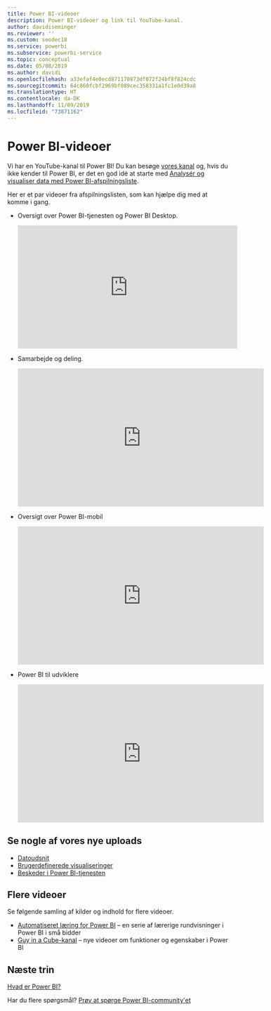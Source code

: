 ```yaml
---
title: Power BI-videoer
description: Power BI-videoer og link til YouTube-kanal.
author: davidiseminger
ms.reviewer: ''
ms.custom: seodec18
ms.service: powerbi
ms.subservice: powerbi-service
ms.topic: conceptual
ms.date: 05/08/2019
ms.author: davidi
ms.openlocfilehash: a33efaf4e0ecd871170873df072f24bf8f824cdc
ms.sourcegitcommit: 64c860fcbf2969bf089cec358331a1fc1e0d39a8
ms.translationtype: HT
ms.contentlocale: da-DK
ms.lasthandoff: 11/09/2019
ms.locfileid: "73871162"
---
```

# <a name="power-bi-videos"></a>Power BI-videoer
Vi har en YouTube-kanal til Power BI! Du kan besøge [vores kanal](https://www.youtube.com/user/mspowerbi/videos) og, hvis du ikke kender til Power BI, er det en god idé at starte med [Analysér og visualiser data med Power BI-afspilningsliste](https://www.youtube.com/playlist?list=PL1N57mwBHtN0JFoKSR0n-tBkUJHeMP2cP).

Her er et par videoer fra afspilningslisten, som kan hjælpe dig med at komme i gang.

* Oversigt over Power BI-tjenesten og Power BI Desktop.
  
  <iframe width="500" height="281" src="https://www.youtube.com/embed/l2wy4XgQIu0" frameborder="0" allowfullscreen></iframe>
* Samarbejde og deling.
  
  <iframe width="560" height="315" src="https://www.youtube.com/embed/5DABLeJzQYM" frameborder="0" allow="autoplay; encrypted-media" allowfullscreen></iframe>
* Oversigt over Power BI-mobil
  
  <iframe width="560" height="315" src="https://www.youtube.com/embed/07uBWhaCo78" frameborder="0" allow="autoplay; encrypted-media" allowfullscreen></iframe>

* Power BI til udviklere
  <iframe width="560" height="315" src="https://www.youtube.com/embed/47uXJW1GIUY" frameborder="0" allow="autoplay; encrypted-media" allowfullscreen></iframe>  

## <a name="watch-some-of-our-new-uploads"></a>Se nogle af vores nye uploads
* [Datoudsnit](https://youtu.be/V7i82ZZm0vw)
* [Brugerdefinerede visualiseringer](https://youtu.be/d-rXAJ3_uAo)
* [Beskeder i Power BI-tjenesten](https://youtu.be/JbL2-HJ8clE)

## <a name="more-videos"></a>Flere videoer
Se følgende samling af kilder og indhold for flere videoer.

* [Automatiseret læring for Power BI](https://powerbi.microsoft.com/guided-learning/) – en serie af lærerige rundvisninger i Power BI i små bidder
* [Guy in a Cube-kanal](https://www.youtube.com/channel/UCFp1vaKzpfvoGai0vE5VJ0w) – nye videoer om funktioner og egenskaber i Power BI

## <a name="next-steps"></a>Næste trin
[Hvad er Power BI?](fundamentals/power-bi-overview.md)

Har du flere spørgsmål? [Prøv at spørge Power BI-community'et](https://community.powerbi.com/)

